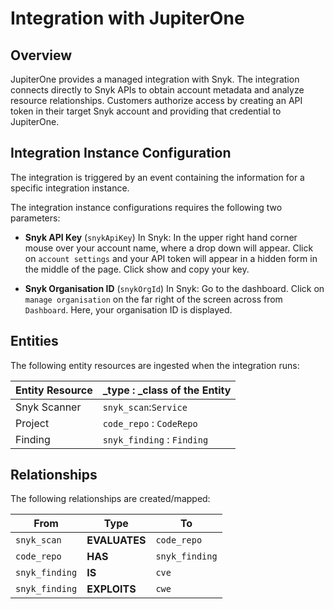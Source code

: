 # Integration with JupiterOne

## Overview

JupiterOne provides a managed integration with Snyk. The integration connects
directly to Snyk APIs to obtain account metadata and analyze resource
relationships. Customers authorize access by creating an API token in their
target Snyk account and providing that credential to JupiterOne.

## Integration Instance Configuration

The integration is triggered by an event containing the information for a
specific integration instance.

The integration instance configurations requires the following two parameters:

- **Snyk API Key** (`snykApiKey`) In Snyk: In the upper right hand corner mouse
  over your account name, where a drop down will appear. Click on
  `account settings` and your API token will appear in a hidden form in the
  middle of the page. Click show and copy your key.

- **Snyk Organisation ID** (`snykOrgId`) In Snyk: Go to the dashboard. Click on
  `manage organisation` on the far right of the screen across from `Dashboard`.
  Here, your organisation ID is displayed.

## Entities

The following entity resources are ingested when the integration runs:

| Entity Resource | \_type : \_class of the Entity |
| --------------- | ------------------------------ |
| Snyk Scanner    | `snyk_scan`:`Service`          |
| Project         | `code_repo` : `CodeRepo`       |
| Finding         | `snyk_finding` : `Finding`     |

## Relationships

The following relationships are created/mapped:

| From           | Type          | To             |
| -------------- | ------------- | -------------- |
| `snyk_scan`    | **EVALUATES** | `code_repo`    |
| `code_repo`    | **HAS**       | `snyk_finding` |
| `snyk_finding` | **IS**        | `cve`          |
| `snyk_finding` | **EXPLOITS**  | `cwe`          |
